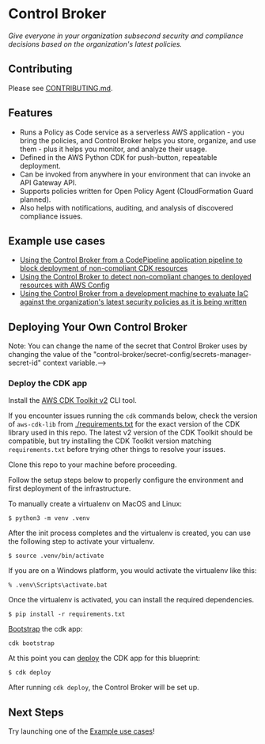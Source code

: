 # Control Broker

*Give everyone in your organization subsecond security and compliance decisions based on the organization's latest policies.*

## Contributing

Please see [CONTRIBUTING.md](./CONTRIBUTING.md).

## Features

* Runs a Policy as Code service as a serverless AWS application - you bring the policies, and Control Broker helps you store, organize, and use them - plus it helps you monitor, and analyze their usage.
* Defined in the AWS Python CDK for push-button, repeatable deployment.
* Can be invoked from anywhere in your environment that can invoke an API Gateway API.
* Supports policies written for Open Policy Agent (CloudFormation Guard planned).
* Also helps with notifications, auditing, and analysis of discovered compliance issues.

## Example use cases

* [Using the Control Broker from a CodePipeline application pipeline to block deployment of non-compliant CDK resources](https://github.com/VerticalRelevance/control-broker-codepipeline-example)
* [Using the Control Broker to detect non-compliant changes to deployed resources with AWS Config](https://github.com/VerticalRelevance/control-broker-consumer-example-config)
* [Using the Control Broker from a development machine to evaluate IaC against the organization's latest security policies as it is being written](https://github.com/VerticalRelevance/control-broker-consumer-example-local-dev)

## Deploying Your Own Control Broker

<!--### Upload your secret config file-->

<!--The Control Broker needs some secret values to be available in its environment. These are stored in a Secrets Manager Secret as a JSON-->
<!--blob, and the Control Broker's deployment mechanisms grab these values as they need to.-->

<!--Before proceeding, you'll have to copy [our example secrets file](./supplementary_files/) to a secure location on your machine and replace-->
<!--the values in it with your own. Then, [create a Secret-->
<!--in Secrets-->
<!--Manager](https://docs.aws.amazon.com/secretsmanager/latest/userguide/tutorials_basic.html#tutorial-basic-step1)-->
<!--called "control-broker/secret-config" with this JSON text as its value.-->

<!--![Using the SecretsManager console to create the secret value](docs/diagrams/images/secretsmanager-console-secret-config.png)-->

<!--![Using the SecretsManager console to name the secret and give it a description](docs/diagrams/images/secretsmanager-console-secret-config-name-page.png)-->

<!--Here are some helpful hints about what to put in these values:-->

<!--> Note: You can change the name of the secret that Control Broker uses by changing the value of the "control-broker/secret-config/secrets-manager-secret-id" context variable.-->

### Deploy the CDK app

Install the [AWS CDK Toolkit
v2](https://docs.aws.amazon.com/cdk/v2/guide/cli.html) CLI tool.

If you encounter issues running the `cdk` commands below, check the version of
`aws-cdk-lib` from [./requirements.txt](./requirements.txt) for the exact
version of the CDK library used in this repo. The latest v2 version of the CDK
Toolkit should be compatible, but try installing the CDK Toolkit version
matching `requirements.txt` before trying other things to resolve your issues.

Clone this repo to your machine before proceeding.

Follow the setup steps below to properly configure the environment and first
deployment of the infrastructure.

To manually create a virtualenv on MacOS and Linux:

``` $ python3 -m venv .venv ```

After the init process completes and the virtualenv is created, you can use the
following step to activate your virtualenv.

``` $ source .venv/bin/activate ```

If you are on a Windows platform, you would activate the virtualenv like this:

```
% .venv\Scripts\activate.bat
```

Once the virtualenv is activated, you can install the required dependencies.

``` $ pip install -r requirements.txt ```

[Bootstrap](https://docs.aws.amazon.com/cdk/v2/guide/cli.html#cli-bootstrap) the
cdk app:

``` cdk bootstrap ```

At this point you can
[deploy](https://docs.aws.amazon.com/cdk/v2/guide/cli.html#cli-deploy) the CDK
app for this blueprint:

``` $ cdk deploy ```

After running `cdk deploy`, the Control Broker will be set up.

## Next Steps

Try launching one of the [Example use cases](./README.md#example-use-cases)!